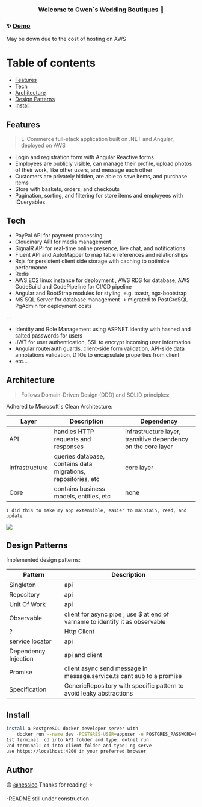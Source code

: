 <h3 align="center">Welcome to Gwen`s  Wedding Boutiques 👋</h3>

### ✨ [Demo](http://gwenecbl1.us-east-2.elasticbeanstalk.com)
May be down due to the cost of hosting on AWS


# Table of contents

* [Features](#Features)
* [Tech](#Tech)
* [Architecture](#Architecture)
* [Design Patterns](#Design-Patterns)
* [Install](#Install)

## Features
> E-Commerce full-stack application built on .NET and Angular, deployed on AWS

- Login and registration form with Angular Reactive forms
- Employees are publicly visible, can manage their profile, upload photos of their work, like other users, and message each other
- Customers are privately hidden, are able to save items, and purchase items
- Store with baskets, orders, and checkouts
- Pagination, sorting, and filtering for store items and employees with IQueryables

## Tech

- PayPal API for payment processing
- Cloudinary API for media management
- SignalR API for real-time online presence, live chat, and notifications
- Fluent API and AutoMapper to map table references and relationships
- Rxjs for persistent client side storage with caching to optimize performance
- Redis
- AWS EC2 linux instance for deployment , AWS RDS for database, AWS CodeBuild and CodePipeline for CI/CD pipeline
- Angular and BootStrap modules for styling, e.g. toastr, ngx-bootstrap
- MS SQL Server for database management -> migrated to PostGreSQL PgAdmin for deployment costs

--

- Identity and Role Management using ASPNET.Identity with hashed and salted passwords for users
- JWT for user authentication, SSL to encrypt incoming user information
- Angular route/auth guards, client-side form validation, API-side data annotations validation, DTOs to encapsulate properties from client
- etc... 

## Architecture
> Follows Domain-Driven Design (DDD) and SOLID principles:

Adhered to Microsoft`s Clean Architecture:

| Layer | Description | Dependency |
| ------ | ------ |  ------ |
| API | handles HTTP requests and responses | infrastructure layer, transitive dependency on the core layer|
| Infrastructure | queries database, contains data migrations, repositories, etc |  core layer|
| Core | contains business models, entities, etc| none |

`I did this to make my app extensible, easier to maintain, read, and update`
		
![](https://docs.microsoft.com/en-us/dotnet/architecture/modern-web-apps-azure/media/image5-7.png)

## Design Patterns
Implemented design patterns:

| Pattern | Description |
| ------ | ------ |
| Singleton | api |
| Repository | api |
| Unit Of Work | api |
| Observable |  client  for async pipe , use $ at end of varname to identify it as observable|
| ? |  Http Client|
| service locator| api |
| Dependency Injection| api and client|
| Promise | client async send message in message.service.ts cant sub to a promise |
| Specification | GenericRepository with specific pattern to avoid leaky abstractions|


## Install

```sh
install a PostgreSQL docker developer server with
	docker run --name dev -POSTGRES-USER=appuser -e POSTGRES_PASSWORD=PA$$W0RD -p 5432:5432 -d postgres
1st terminal: cd into API folder and type: dotnet run
2nd terminal: cd into client folder and type: ng serve
use https://localhost:4200 in your preferred browser

```

## Author

😊 [@nessico](https://github.com/nessico)
Thanks for reading! ⭐️

-README still under construction

